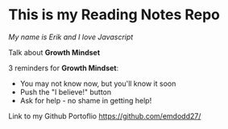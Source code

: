 # This is my Reading Notes Repo

_My name is Erik and I love Javascript_

Talk about **Growth Mindset**

3 reminders for **Growth Mindset**:

* You may not know now, but you'll know it soon
* Push the "I believe!" button
* Ask for help - no shame in getting help!

Link to my Github Portoflio https://github.com/emdodd27/
